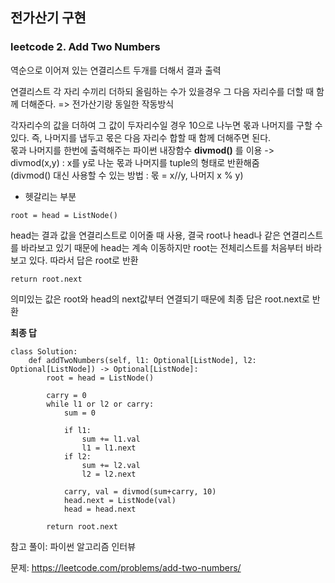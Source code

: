 ## 전가산기 구현

### leetcode 2. Add Two Numbers  

역순으로 이어져 있는 연결리스트 두개를 더해서 결과 출력  

연결리스트 각 자리 수끼리 더하되 올림하는 수가 있을경우 그 다음 자리수를 더할 때 함께 더해준다. => 전가산기랑 동일한 작동방식  

각자리수의 값을 더하여 그 값이 두자리수일 경우 10으로 나누면 몫과 나머지를 구할 수 있다. 즉, 나머지를 냅두고 몫은 다음 자리수 합할 때 함께 더해주면 된다.  
몫과 나머지를 한번에 출력해주는 파이썬 내장함수 **divmod()** 를 이용 -> divmod(x,y) : x를 y로 나눈 몫과 나머지를 tuple의 형태로 반환해줌  
(divmod() 대신 사용할 수 있는 방법 : 몫 = x//y, 나머지 x % y)  

* 헷갈리는 부분  
 
```
root = head = ListNode()
```
head는 결과 값을 연결리스트로 이어줄 때 사용, 결국 root나 head나 같은 연결리스트를 바라보고 있기 때문에 head는 계속 이동하지만 root는 전체리스트를 처음부터 바라보고 있다. 따라서 답은 root로 반환 


```
return root.next
```
의미있는 값은 root와 head의 next값부터 연결되기 때문에 최종 답은 root.next로 반환


**최종 답**  
```
class Solution:
    def addTwoNumbers(self, l1: Optional[ListNode], l2: Optional[ListNode]) -> Optional[ListNode]:
        root = head = ListNode()
        
        carry = 0
        while l1 or l2 or carry:
            sum = 0
            
            if l1:
                sum += l1.val
                l1 = l1.next
            if l2:
                sum += l2.val
                l2 = l2.next
            
            carry, val = divmod(sum+carry, 10)
            head.next = ListNode(val)
            head = head.next
        
        return root.next
```

참고 풀이: 파이썬 알고리즘 인터뷰




문제: https://leetcode.com/problems/add-two-numbers/